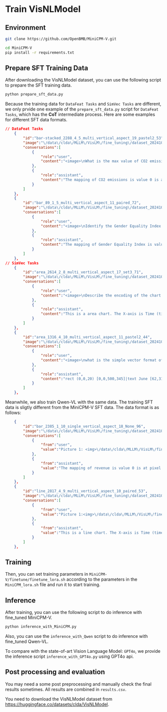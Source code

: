 # Train VisNLModel

## Environment
```bash
git clone https://github.com/OpenBMB/MiniCPM-V.git

cd MiniCPM-V 
pip install -r requirements.txt
```

## Prepare SFT Training Data
After downloading the VisNLModel dataset, you can use the following script to prepare the SFT training data.
```bash
python prepare_sft_data.py
```
Because the training data for `DataFeat Tasks` and `SimVec Tasks` are different, we only prvide one example of the `prepare_sft_data.py` script for `DataFeat Tasks`, which has the **CoT** intermediate process. Here are some examples for different SFT data formats.
```json
// DataFeat Tasks
    {
        "id":"bar-stacked_2288_4_5_multi_vertical_aspect_19_pastel2_53",
        "image":"\/data\/clda\/MLLM\/VisLM\/fine_tuning\/dataset_20241028_1742_4000\/old_jpg\/bar-stacked_2288_4_5_multi_vertical_aspect_19_pastel2_53.jpg",
        "conversations":[
            {
                "role":"user",
                "content":"<image>\nWhat is the max value of CO2 emissions for Waste Management?"
            },
            {
                "role":"assistant",
                "content":"The mapping of CO2 emissions is value 0 is at pixel 204 and value 16000 is at pixel 21, and the size of Waste Management 2010-04 is pixel 16.  ANSWER: [[16 \/ (204 - 21) * (16000 - 0)]] in 2010-04."
            }
        ]
    },
    {
        "id":"bar_89_1_5_multi_vertical_aspect_11_paired_72",
        "image":"\/data\/clda\/MLLM\/VisLM\/fine_tuning\/dataset_20241028_1742_4000\/old_jpg\/bar_89_1_5_multi_vertical_aspect_11_paired_72.jpg",
        "conversations":[
            {
                "role":"user",
                "content":"<image>\nIdentify the Gender Equality Index of Canada."
            },
            {
                "role":"assistant",
                "content":"The mapping of Gender Equality Index is value 0 is at pixel 342 and value 100 is at pixel 25, and the size of Canada is pixel 266.  ANSWER: Gender Equality Index of Canada is [[266 \/ (342 - 25) * (100 - 0)]]."
            }
        ]
    },
// SimVec Tasks
    {
        "id":"area_2614_2_8_multi_vertical_aspect_17_set3_71",
        "image":"\/data\/clda\/MLLM\/VisLM\/fine_tuning\/dataset_20241028_1742_4000\/old_jpg\/area_2614_2_8_multi_vertical_aspect_17_set3_71.jpg",
        "conversations":[
            {
                "role":"user",
                "content":"<image>\nDescribe the encoding of the chart."
            },
            {
                "role":"assistant",
                "content":"This is a area chart. The X-axis is Time (time, temporal): value 2012 at 101 and value 2018 at 415.  The Y-axis is Military Expenditure (value, quantitative): value 0 at 224 and value 600 at 30. "
            }
        ]
    },
    {
        "id":"area_1316_4_10_multi_vertical_aspect_11_pastel2_44",
        "image":"\/data\/clda\/MLLM\/VisLM\/fine_tuning\/dataset_20241028_1742_4000\/old_jpg\/area_1316_4_10_multi_vertical_aspect_11_pastel2_44.jpg",
        "conversations":[
            {
                "role":"user",
                "content":"<image>\nwhat is the simple vector format of the chart?"
            },
            {
                "role":"assistant",
                "content":"rect (0,0,20) [0,0,500,345]|text June [62,317,18,12]|text August [123,317,27,12]|text October [195,317,32,12]|text December [265,317,40,12]|text February [344,317,35,12]|text Time [218,329,22,12]|text 0 [51,307,5,12]|text 200000 [23,274,33,12]|text 400000 [23,242,33,12]|text 600000 [23,210,33,12]|text 800000 [23,178,33,12]|text 1000000 [17,146,39,12]|text 1200000 [17,113,39,12]|text 1400000 [17,81,39,12]|text 1600000 [17,49,39,12]|text 1800000 [17,17,39,12]|text Casualties [3,145,12,47]|text Civil_War [424,35,35,12]|text Cold_War [424,47,37,12]|text Revolutionary_War [424,58,73,12]|text World_War_I [424,69,47,12]|text War [410,21,18,12]|text The_Trend_of_Casualties_in_War [145,0,167,16]|line (0,0,17) 63,24;396,24;396,314;63,314;63,24|area (9,9,16) 62,134;99,124;137,128;175,125;211,116;249,115;286,100;323,74;361,86;395,38;395,50;361,86;323,85;286,100;249,116;211,116;175,125;137,136;99,145;62,149|area (1,19,17) 62,149;99,145;137,136;175,125;211,116;249,116;286,100;323,85;361,86;395,50;395,221;361,245;323,245;286,252;249,266;211,265;175,269;137,271;99,271;62,262|area (12,8,17) 62,262;99,271;137,271;175,269;211,265;249,266;286,252;323,245;361,245;395,221;395,269;361,280;323,276;286,280;249,294;211,290;175,283;137,277;99,272;62,277|area (18,13,17) 62,277;99,272;137,277;175,283;211,290;249,294;286,280;323,276;361,280;395,269;395,313;361,313;323,313;286,313;249,313;211,313;175,313;137,313;99,313;62,313|circle (9,9,16) [411,38,8,8]|circle (1,19,17) [411,49,8,8]|circle (12,8,17) [411,60,8,8]|circle (18,13,17) [411,71,8,8]"
            }
        ]
    },
```
 
Meanwhile, we also train Qwen-VL with the same data. The training SFT data is sligtly different from the MiniCPM-V SFT data. The data format is as follows:
```json
    {
        "id":"bar_2385_1_10_single_vertical_aspect_18_None_96",
        "image":"\/data\/clda\/MLLM\/VisLM\/fine_tuning\/dataset_20241028_1742_4000\/old_jpg\/bar_2385_1_10_single_vertical_aspect_18_None_96.jpg",
        "conversations":[
            {
                "from":"user",
                "value":"Picture 1: <img>\/data\/clda\/MLLM\/VisLM\/fine_tuning\/dataset_20241028_1742_4000\/old_jpg\/bar_2385_1_10_single_vertical_aspect_18_None_96.jpg<\/img>\nIdentify the revenue of Energy."
            },
            {
                "from":"assistant",
                "value":"The mapping of revenue is value 0 is at pixel 257 and value 40000 is at pixel 50, and the size of Energy is pixel 127.  So, revenue of Energy is [[127 \/ (257 - 50) * (40000 - 0)]]."
            }
        ]
    },
    {
        "id":"line_2817_4_9_multi_vertical_aspect_10_paired_53",
        "image":"\/data\/clda\/MLLM\/VisLM\/fine_tuning\/dataset_20241028_1742_4000\/old_jpg\/line_2817_4_9_multi_vertical_aspect_10_paired_53.jpg",
        "conversations":[
            {
                "from":"user",
                "value":"Picture 1:<img>\/data\/clda\/MLLM\/VisLM\/fine_tuning\/dataset_20241028_1742_4000\/old_jpg\/line_2817_4_9_multi_vertical_aspect_10_paired_53.jpg<\/img>\nDescribe the encoding of the chart."
            },
            {
                "from":"assistant",
                "value":"This is a line chart. The X-axis is Time (time, temporal): value 2025 at 77 and value 2060 at 372.  The Y-axis is Page Count (value, quantitative): value 0 at 342 and value 1000 at 26. "
            }
        ]
    },
```
## Training
Then, you can set training parameters in `MiniCPM-V/finetune/finetune_lora.sh` according to the parameters in the `MiniCPM_lora.sh` file and run it to start training.

## Inference
After training, you can use the following script to do inference with fine_tuned MiniCPM-V.
```bash
python inference_with_MiniCPM.py
```
Also, you can use the `inference_with_Qwen` script to do inference with fine_tuned Qwen-VL.

To compare with the state-of-art Vision Language Model: `GPT4o`, we provide the inference script `inference_with_GPT4o.py` using GPT4o api.

## Post processing and evaluation

You may need a some post preprocessing and manually check the final results sometimes.
All results are combined in `results.csv`.

You need to download the VisNLModel dataset from https://huggingface.co/datasets/clda/VisNLModel.